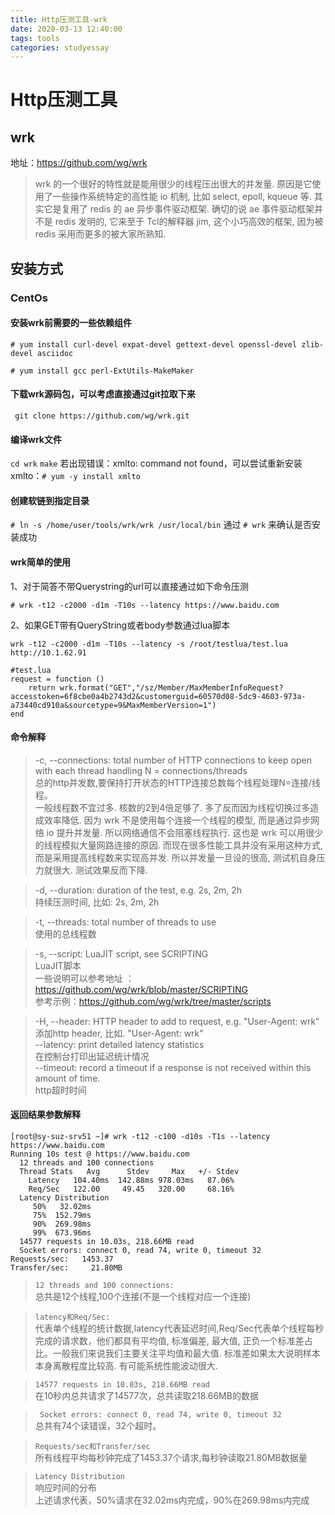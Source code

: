 ```yaml
---
title: Http压测工具-wrk
date: 2020-03-13 12:40:00
tags: tools
categories: studyessay
---
```


# Http压测工具

## wrk
地址：https://github.com/wg/wrk
> wrk 的一个很好的特性就是能用很少的线程压出很大的并发量. 原因是它使用了一些操作系统特定的高性能 io 机制, 比如 select, epoll, kqueue 等. 其实它是复用了 redis 的 ae 异步事件驱动框架. 确切的说 ae 事件驱动框架并不是 redis 发明的, 它来至于 Tcl的解释器 jim, 这个小巧高效的框架, 因为被 redis 采用而更多的被大家所熟知.

## 安装方式
### CentOs
####  安装wrk前需要的一些依赖组件
  ``` # yum install curl-devel expat-devel gettext-devel openssl-devel zlib-devel asciidoc ```

  ``` # yum install gcc perl-ExtUtils-MakeMaker ```

#### 下载wrk源码包，可以考虑直接通过git拉取下来
   ```  git clone https://github.com/wg/wrk.git ```

#### 编译wrk文件
  ``` cd wrk ```
  ``` make ```
   若出现错误：xmlto: command not found，可以尝试重新安装xmlto：``` # yum -y install xmlto ```

#### 创建软链到指定目录
   ``` # ln -s /home/user/tools/wrk/wrk /usr/local/bin ```
   通过 ``` # wrk ``` 来确认是否安装成功

#### wrk简单的使用
1、对于简答不带Querystring的url可以直接通过如下命令压测
```
# wrk -t12 -c2000 -d1m -T10s --latency https://www.baidu.com
```

2、如果GET带有QueryString或者body参数通过lua脚本
```
wrk -t12 -c2000 -d1m -T10s --latency -s /root/testlua/test.lua http://10.1.62.91

#test.lua
request = function ()
	return wrk.format("GET","/sz/Member/MaxMemberInfoRequest?accesstoken=6f8cbe0a4b2743d2&customerguid=60570d08-5dc9-4603-973a-a73440cd910a&sourcetype=9&MaxMemberVersion=1")
end 
```

#### 命令解释
> -c, --connections: total number of HTTP connections to keep open with each thread handling N = connections/threads <br />
> 总的http并发数,要保持打开状态的HTTP连接总数每个线程处理N=连接/线程。<br />
>一般线程数不宜过多. 核数的2到4倍足够了. 多了反而因为线程切换过多造成效率降低. 因为 wrk 不是使用每个连接一个线程的模型, 而是通过异步网络 io 提升并发量. 所以网络通信不会阻塞线程执行. 这也是 wrk 可以用很少的线程模拟大量网路连接的原因. 而现在很多性能工具并没有采用这种方式, 而是采用提高线程数来实现高并发. 所以并发量一旦设的很高, 测试机自身压力就很大. 测试效果反而下降.

> -d, --duration:    duration of the test, e.g. 2s, 2m, 2h <br />
> 持续压测时间, 比如: 2s, 2m, 2h 

> -t, --threads:     total number of threads to use <br />
> 使用的总线程数

> -s, --script:      LuaJIT script, see SCRIPTING <br />
> LuaJIT脚本 <br />
> 一些说明可以参考地址 ： https://github.com/wg/wrk/blob/master/SCRIPTING <br />
> 参考示例：https://github.com/wg/wrk/tree/master/scripts <br />

> -H, --header:      HTTP header to add to request, e.g. "User-Agent: wrk" <br />
> 添加http header, 比如. "User-Agent: wrk" <br />
>    --latency:     print detailed latency statistics <br />
> 在控制台打印出延迟统计情况 <br />
>    --timeout:     record a timeout if a response is not received within this amount of time. <br />
> http超时时间

#### 返回结果参数解释
```
[root@sy-suz-srv51 ~]# wrk -t12 -c100 -d10s -T1s --latency  https://www.baidu.com
Running 10s test @ https://www.baidu.com
  12 threads and 100 connections
  Thread Stats   Avg      Stdev     Max   +/- Stdev
    Latency   104.40ms  142.88ms 978.03ms   87.06%
    Req/Sec   122.00     49.45   320.00     68.16%
  Latency Distribution
     50%   32.02ms
     75%  152.79ms
     90%  269.98ms
     99%  673.96ms
  14577 requests in 10.03s, 218.66MB read
  Socket errors: connect 0, read 74, write 0, timeout 32
Requests/sec:   1453.37
Transfer/sec:     21.80MB
```

> ``` 12 threads and 100 connections: ``` <br/>
> 总共是12个线程,100个连接(不是一个线程对应一个连接)

> ``` latency和Req/Sec: ``` <br />
> 代表单个线程的统计数据,latency代表延迟时间,Req/Sec代表单个线程每秒完成的请求数，他们都具有平均值, 标准偏差, 最大值, 正负一个标准差占比。一般我们来说我们主要关注平均值和最大值. 标准差如果太大说明样本本身离散程度比较高. 有可能系统性能波动很大.

> ``` 14577 requests in 10.03s, 218.66MB read ``` <br />
> 在10秒内总共请求了14577次，总共读取218.66MB的数据

> ```  Socket errors: connect 0, read 74, write 0, timeout 32 ``` <br />
> 总共有74个读错误，32个超时。

> ``` Requests/sec和Transfer/sec ``` <br />
> 所有线程平均每秒钟完成了1453.37个请求,每秒钟读取21.80MB数据量

> ``` Latency Distribution ``` <br />
> 响应时间的分布 <br />
> 上述请求代表，50%请求在32.02ms内完成，90%在269.98ms内完成



